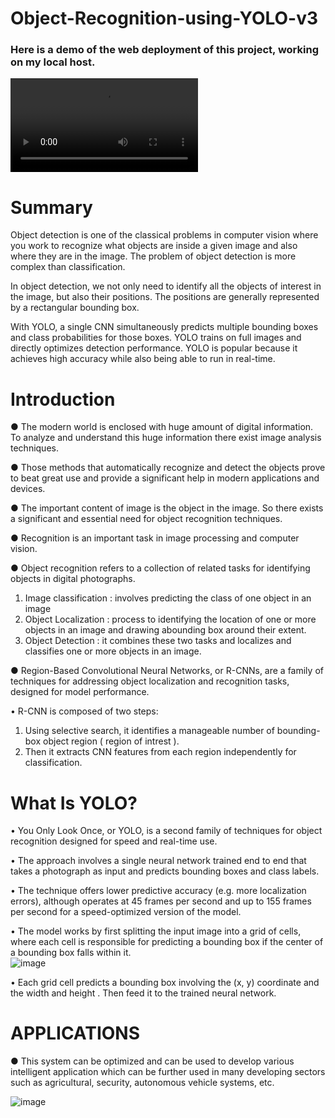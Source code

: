 # Object-Recognition-using-YOLO-v3

### Here is a demo of the web deployment of this project, working on my local host.
![DEMO](https://user-images.githubusercontent.com/48491447/134740774-e9d17b71-4755-4994-957f-c7197818e396.mp4)


# Summary
Object detection is one of the classical problems in computer vision where you work to recognize what objects are inside a given image and also where they are in the image. The problem of object detection is more complex than classification. 

In object detection, we not only need to identify all the objects of interest in the image, but also their positions. The positions are generally represented by a rectangular bounding box.

With YOLO, a single CNN simultaneously predicts multiple bounding boxes and class probabilities for those boxes. YOLO trains on full images and directly optimizes detection performance. YOLO is popular because it achieves high accuracy while also being able to run in real-time.  
# Introduction

●	The modern world is enclosed with huge amount of digital information. To analyze and understand this huge information there exist image analysis techniques. 

●	Those methods that automatically recognize and detect the objects prove to beat great use and provide a significant help in modern applications and devices.  

●	The important content of image is the object in the image. So there exists a significant and essential need for object recognition techniques.

●	Recognition is an important task in image processing and computer vision.

●	Object recognition refers to a collection of related tasks for identifying objects in digital photographs.
1.	Image classification :  involves predicting the class of one object in an image
2.	Object Localization : process to identifying the location of one or more objects in an image and drawing abounding box around their extent.
3.	Object Detection : it combines these two tasks and localizes and classifies one or more objects in an image.

●	Region-Based Convolutional Neural Networks, or R-CNNs, are a family of techniques for addressing object localization and recognition tasks, designed for model performance.

•	R-CNN is composed of two steps: 
1.	Using selective search, it identifies a manageable number of bounding-box object region ( region of intrest ).
2.	Then it extracts CNN features from each region independently for classification. 

# What Is YOLO?

•	You Only Look Once, or YOLO, is a second family of techniques for object recognition designed for speed and real-time use.

•	The approach involves a single neural network trained end to end that takes a photograph as input and predicts bounding boxes and class labels.

•	 The technique offers lower predictive accuracy (e.g. more localization errors), although operates at 45 frames per second and up to 155 frames per second for a speed-optimized version of the model.

•	The model works by first splitting the input image into a grid of cells, where each cell is responsible for predicting a bounding box if the center of a bounding box falls within it.  
![image](https://user-images.githubusercontent.com/48491447/134741624-7274b610-2c7d-4ae6-8bb3-929407e339ef.png)

•	Each grid cell predicts a bounding box involving the (x, y) coordinate and the width and height . Then feed it to the trained neural network.


# APPLICATIONS

●	This system can be optimized and can be used to develop various intelligent application which can be further used in many developing sectors such as agricultural, security, autonomous vehicle systems, etc.


 ![image](https://user-images.githubusercontent.com/48491447/134741657-e432628d-88ff-4dd9-be37-beebe146c31a.png)


